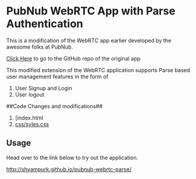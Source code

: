 # PubNub WebRTC App with Parse Authentication

This is a modification of the WebRTC app earlier developed by the awesome folks at PubNub.

[Click Here](https://github.com/stephenlb/webrtc-sdk) to go to the GitHub repo of the original app

This modified extension of the WebRTC application supports Parse based user management features in the form of
 1. User Signup and Login
 1. User logout

##Code Changes and modifications##
 1. [index.html[](https://github.com/shyampurk/pubnub-webrtc-parse/blob/master/index.html)
 1. [css/syles.css](https://github.com/shyampurk/pubnub-webrtc-parse/blob/master/css/styles.css)
 
## Usage ##

Head over to the link below to try out the application. 

 http://shyampurk.github.io/pubnub-webrtc-parse/

